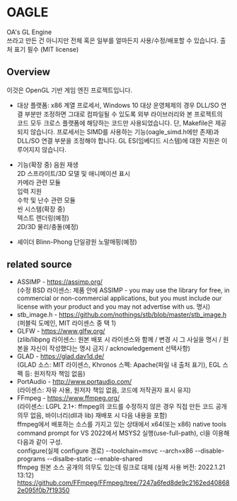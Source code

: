 # OAGLE
OA's GL Engine\
쓰라고 만든 건 아니지만 전체 혹은 일부를 얼마든지 사용/수정/배포할 수 있습니다. 출처 표기 필수 (MIT license)

## Overview
이것은 OpenGL 기반 게임 엔진 프로젝트입니다.
* 대상 플랫폼: x86 계열 프로세서, Windows 10
대상 운영체제의 경우 DLL/SO 연결 부분만 조정하면 그대로 컴파일될 수 있도록 외부 라이브러리와 본 프로젝트의 코드 모두 크로스 플랫폼에 해당하는 코드만 사용되었습니다. 단, Makefile은 제공되지 않습니다.
프로세서는 SIMD를 사용하는 기능(oagle_simd.h에만 존재)과 DLL/SO 연결 부분을 조정해야 합니다.
GL ES(임베디드 시스템)에 대한 지원은 이루어지지 않습니다.

* 기능(확장 중)
음원 재생\
2D 스프라이트/3D 모델 및 애니메이션 표시\
카메라 관련 모듈\
입력 지원\
수학 및 난수 관련 모듈\
씬 시스템(확장 중)\
텍스트 렌더링(예정)\
2D/3D 물리/충돌(예정)

* 셰이더
Blinn-Phong
단일광원
노말매핑(예정)


## related source
* ASSIMP - https://assimp.org/ \
(수정 BSD 라이센스: 제품 안에 ASSIMP - you may use the library for free, in commercial or non-commercial applications, but you must include our license with your product and you may not advertise with us. 명시)
* stb_image.h - https://github.com/nothings/stb/blob/master/stb_image.h \
(퍼블릭 도메인, MIT 라이센스 중 택 1)
* GLFW - https://www.glfw.org/ \
(zlib/libpng 라이센스: 원본 배포 시 라이센스와 함께 / 변경 시 그 사실을 명시 / 원본을 자신이 작성했다는 명시 금지 / acknowledgement 선택사항)
* GLAD - https://glad.dav1d.de/ \
(GLAD 소스: MIT 라이센스, Khronos 스펙: Apache(파일 내 출처 표기), EGL 스펙 등: 원저작자 책임 없음)
* PortAudio - http://www.portaudio.com/ \
(라이센스: 자유 사용, 원저자 책임 없음, 코드에 저작권자 표시 유지)
* FFmpeg - https://www.ffmpeg.org/ \
(라이센스: LGPL 2.1+: ffmpeg의 코드를 수정하지 않은 경우 직접 만든 코드 공개 의무 없음, 바이너리(dll과 lib) 재배포 시 다음 내용을 포함) \
ffmpeg에서 배포하는 소스를 가지고 있는 상태에서 x64(또는 x86) native tools command prompt for VS 2022에서 MSYS2 실행(use-full-path), cl을 이용해 다음과 같이 구성. \
configure(실제 configure 경로) --toolchain=msvc --arch=x86 --disable-programs --disalbe-static --enable-shared \
ffmpeg 원본 소스 공개의 의무도 있는데 링크로 대체 (실제 사용 버전: 2022.1.21 13:12) https://github.com/FFmpeg/FFmpeg/tree/7247a6fed8de9c2162ed408682e095f0b7f19350
